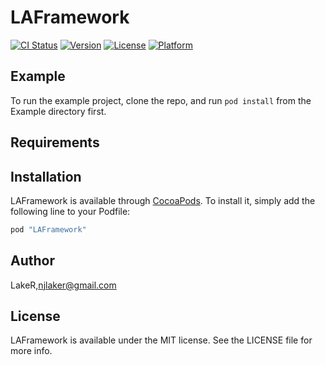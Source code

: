 # LAFramework

[![CI Status](http://img.shields.io/travis/LakeR/LAFramework.svg?style=flat)](https://travis-ci.org/LakeR/LAFramework)
[![Version](https://img.shields.io/cocoapods/v/LAFramework.svg?style=flat)](http://cocoapods.org/pods/LAFramework)
[![License](https://img.shields.io/cocoapods/l/LAFramework.svg?style=flat)](http://cocoapods.org/pods/LAFramework)
[![Platform](https://img.shields.io/cocoapods/p/LAFramework.svg?style=flat)](http://cocoapods.org/pods/LAFramework)

## Example

To run the example project, clone the repo, and run `pod install` from the Example directory first.

## Requirements

## Installation

LAFramework is available through [CocoaPods](http://cocoapods.org). To install
it, simply add the following line to your Podfile:

```ruby
pod "LAFramework"
```

## Author

LakeR,njlaker@gmail.com	

## License

LAFramework is available under the MIT license. See the LICENSE file for more info.
